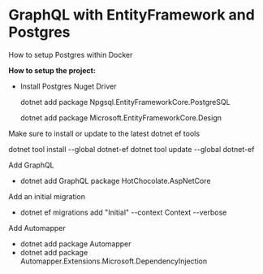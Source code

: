 # GraphQL with EntityFramework and Postgres

How to setup Postgres within Docker


**How to setup the project:**
    
- Install Postgres Nuget Driver

    dotnet add package Npgsql.EntityFrameworkCore.PostgreSQL

    dotnet add package Microsoft.EntityFrameworkCore.Design

Make sure to install or update to the latest dotnet ef tools

dotnet tool install --global dotnet-ef
dotnet tool update --global dotnet-ef

Add GraphQL
- dotnet add GraphQL package HotChocolate.AspNetCore

Add an initial migration
- dotnet ef migrations add "Initial" --context Context --verbose


Add Automapper
- dotnet add package Automapper
- dotnet add package Automapper.Extensions.Microsoft.DependencyInjection

